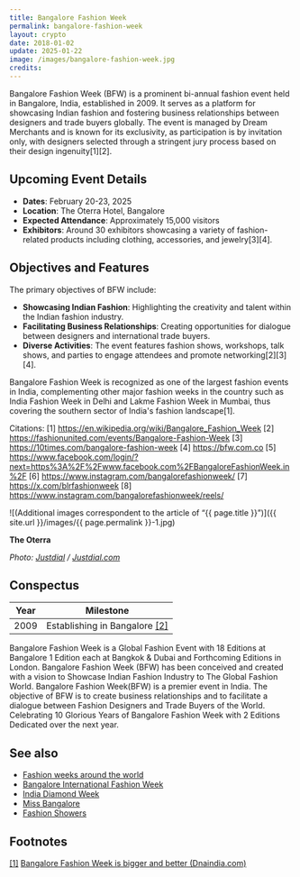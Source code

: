 ```yaml
---
title: Bangalore Fashion Week
permalink: bangalore-fashion-week
layout: crypto
date: 2018-01-02
update: 2025-01-22
image: /images/bangalore-fashion-week.jpg
credits:
---
```


Bangalore Fashion Week (BFW) is a prominent bi-annual fashion event held in Bangalore, India, established in 2009. It serves as a platform for showcasing Indian fashion and fostering business relationships between designers and trade buyers globally. The event is managed by Dream Merchants and is known for its exclusivity, as participation is by invitation only, with designers selected through a stringent jury process based on their design ingenuity[1][2].

## Upcoming Event Details
- **Dates**: February 20-23, 2025
- **Location**: The Oterra Hotel, Bangalore
- **Expected Attendance**: Approximately 15,000 visitors
- **Exhibitors**: Around 30 exhibitors showcasing a variety of fashion-related products including clothing, accessories, and jewelry[3][4].

## Objectives and Features
The primary objectives of BFW include:
- **Showcasing Indian Fashion**: Highlighting the creativity and talent within the Indian fashion industry.
- **Facilitating Business Relationships**: Creating opportunities for dialogue between designers and international trade buyers.
- **Diverse Activities**: The event features fashion shows, workshops, talk shows, and parties to engage attendees and promote networking[2][3][4].

Bangalore Fashion Week is recognized as one of the largest fashion events in India, complementing other major fashion weeks in the country such as India Fashion Week in Delhi and Lakme Fashion Week in Mumbai, thus covering the southern sector of India's fashion landscape[1].

Citations:
[1] https://en.wikipedia.org/wiki/Bangalore_Fashion_Week
[2] https://fashionunited.com/events/Bangalore-Fashion-Week
[3] https://10times.com/bangalore-fashion-week
[4] https://bfw.com.co
[5] https://www.facebook.com/login/?next=https%3A%2F%2Fwww.facebook.com%2FBangaloreFashionWeek.in%2F
[6] https://www.instagram.com/bangalorefashionweek/
[7] https://x.com/blrfashionweek
[8] https://www.instagram.com/bangalorefashionweek/reels/


![(Additional images correspondent to the article of “{{ page.title }}”)]({{ site.url }}/images/{{ page.permalink }}-1.jpg)

**The Oterra**

*Photo: [Justdial](justdial.com) / [Justdial.com](justdial.com)*

## Сonspectus

|Year|Milestone|
|-|-|
|2009|Establishing in Bangalore <span id="a2">[\[2\]](#f2)</span>|

Bangalore Fashion Week is a Global Fashion Event with 18 Editions at Bangalore 1 Edition each at Bangkok & Dubai and Forthcoming Editions in London.
Bangalore Fashion Week (BFW) has been conceived and created with a vision to Showcase Indian Fashion Industry to The Global Fashion World. Bangalore Fashion Week(BFW) is a premier event in India. The objective of BFW is to create business relationships and to facilitate a dialogue between Fashion Designers and Trade Buyers of the World.
Celebrating 10 Glorious Years of Bangalore Fashion Week with 2 Editions Dedicated over the next year.

## See also

+ [Fashion weeks around the world](fashion-weeks-around-the-world)
+ [Bangalore International Fashion Week](index)
+ [India Diamond Week](index)
+ [Miss Bangalore](index)
+ [Fashion Showers](index)

## Footnotes

[[1]](#a1) <span id="f1"></span> [Bangalore Fashion Week is bigger and better (Dnaindia.com)](https://www.dnaindia.com/lifestyle/report-bangalore-fashion-week-is-bigger-and-better-1502509)
